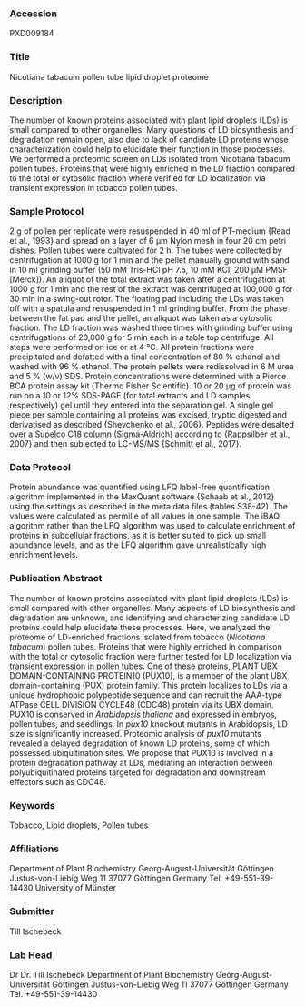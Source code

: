 ### Accession
PXD009184

### Title
Nicotiana tabacum pollen tube lipid droplet proteome

### Description
The number of known proteins associated with plant lipid droplets (LDs) is small compared to other organelles. Many questions of LD biosynthesis and degradation remain open, also due to lack of candidate LD proteins whose characterization could help to elucidate their function in those processes. We performed a proteomic screen on LDs isolated from Nicotiana tabacum pollen tubes. Proteins that were highly enriched in the LD fraction compared to the total or cytosolic fraction where verified for LD localization via transient expression in tobacco pollen tubes.

### Sample Protocol
2 g of pollen per replicate were resuspended in 40 ml of PT-medium {Read et al., 1993} and spread on a layer of 6 µm Nylon mesh in four 20 cm petri dishes. Pollen tubes were cultivated for 2 h. The tubes were collected by centrifugation at 1000 g for 1 min and the pellet manually ground with sand in 10 ml grinding buffer (50 mM Tris-HCl pH 7.5, 10 mM KCl, 200 µM PMSF [Merck]). An aliquot of the total extract was taken after a centrifugation at 1000 g for 1 min and the rest of the extract was centrifuged at 100,000 g for 30 min in a swing-out rotor. The floating pad including the LDs was taken off with a spatula and resuspended in 1 ml grinding buffer. From the phase between the fat pad and the pellet, an aliquot was taken as a cytosolic fraction. The LD fraction was washed three times with grinding buffer using centrifugations of 20,000 g for 5 min each in a table top centrifuge. All steps were performed on ice or at 4 °C. All protein fractions were precipitated and defatted with a final concentration of 80 % ethanol and washed with 96 % ethanol. The protein pellets were redissolved in 6 M urea and 5 % (w/v) SDS. Protein concentrations were determined with a Pierce BCA protein assay kit (Thermo Fisher Scientific‎). 10 or 20 µg of protein was run on a 10 or 12% SDS-PAGE (for total extracts and LD samples, respectively) gel until they entered into the separation gel. A single gel piece per sample containing all proteins was excised, tryptic digested and derivatised as described {Shevchenko et al., 2006}. Peptides were desalted over a Supelco C18 column (Sigma-Aldrich) according to {Rappsilber et al., 2007} and then subjected to LC-MS/MS {Schmitt et al., 2017}.

### Data Protocol
Protein abundance was quantified using LFQ label-free quantification algorithm implemented in the MaxQuant software {Schaab et al., 2012} using the settings as described in the meta data files (tables S38-42). The values were calculated as permille of all values in one sample. The iBAQ algorithm rather than the LFQ algorithm was used to calculate enrichment of proteins in subcellular fractions, as it is better suited to pick up small abundance levels, and as the LFQ algorithm gave unrealistically high enrichment levels.

### Publication Abstract
The number of known proteins associated with plant lipid droplets (LDs) is small compared with other organelles. Many aspects of LD biosynthesis and degradation are unknown, and identifying and characterizing candidate LD proteins could help elucidate these processes. Here, we analyzed the proteome of LD-enriched fractions isolated from tobacco (<i>Nicotiana tabacum</i>) pollen tubes. Proteins that were highly enriched in comparison with the total or cytosolic fraction were further tested for LD localization via transient expression in pollen tubes. One of these proteins, PLANT UBX DOMAIN-CONTAINING PROTEIN10 (PUX10), is a member of the plant UBX domain-containing (PUX) protein family. This protein localizes to LDs via a unique hydrophobic polypeptide sequence and can recruit the AAA-type ATPase CELL DIVISION CYCLE48 (CDC48) protein via its UBX domain. PUX10 is conserved in <i>Arabidopsis thaliana</i> and expressed in embryos, pollen tubes, and seedlings. In <i>pux10</i> knockout mutants in Arabidopsis, LD size is significantly increased. Proteomic analysis of <i>pux10</i> mutants revealed a delayed degradation of known LD proteins, some of which possessed ubiquitination sites. We propose that PUX10 is involved in a protein degradation pathway at LDs, mediating an interaction between polyubiquitinated proteins targeted for degradation and downstream effectors such as CDC48.

### Keywords
Tobacco, Lipid droplets, Pollen tubes

### Affiliations
Department of Plant Biochemistry Georg-August-Universität Göttingen Justus-von-Liebig Weg 11 37077 Göttingen Germany   Tel. +49-551-39-14430
University of Münster

### Submitter
Till Ischebeck

### Lab Head
Dr Dr. Till Ischebeck
Department of Plant Biochemistry Georg-August-Universität Göttingen Justus-von-Liebig Weg 11 37077 Göttingen Germany   Tel. +49-551-39-14430


